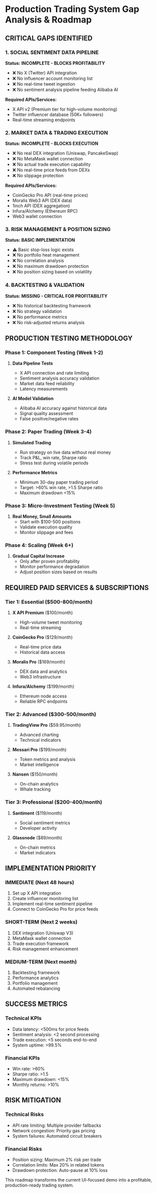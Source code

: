 # Production Trading System Gap Analysis & Roadmap

## CRITICAL GAPS IDENTIFIED

### 1. SOCIAL SENTIMENT DATA PIPELINE
**Status: INCOMPLETE - BLOCKS PROFITABILITY**
- ❌ No X (Twitter) API integration
- ❌ No influencer account monitoring list
- ❌ No real-time tweet ingestion
- ❌ No sentiment analysis pipeline feeding Alibaba AI

**Required APIs/Services:**
- X API v2 (Premium tier for high-volume monitoring)
- Twitter influencer database (50K+ followers)
- Real-time streaming endpoints

### 2. MARKET DATA & TRADING EXECUTION
**Status: INCOMPLETE - BLOCKS EXECUTION**
- ❌ No real DEX integration (Uniswap, PancakeSwap)
- ❌ No MetaMask wallet connection
- ❌ No actual trade execution capability
- ❌ No real-time price feeds from DEXs
- ❌ No slippage protection

**Required APIs/Services:**
- CoinGecko Pro API (real-time prices)
- Moralis Web3 API (DEX data)
- 1inch API (DEX aggregation)
- Infura/Alchemy (Ethereum RPC)
- Web3 wallet connection

### 3. RISK MANAGEMENT & POSITION SIZING
**Status: BASIC IMPLEMENTATION**
- ⚠️ Basic stop-loss logic exists
- ❌ No portfolio heat management
- ❌ No correlation analysis
- ❌ No maximum drawdown protection
- ❌ No position sizing based on volatility

### 4. BACKTESTING & VALIDATION
**Status: MISSING - CRITICAL FOR PROFITABILITY**
- ❌ No historical backtesting framework
- ❌ No strategy validation
- ❌ No performance metrics
- ❌ No risk-adjusted returns analysis

## PRODUCTION TESTING METHODOLOGY

### Phase 1: Component Testing (Week 1-2)
1. **Data Pipeline Tests**
   - X API connection and rate limiting
   - Sentiment analysis accuracy validation
   - Market data feed reliability
   - Latency measurements

2. **AI Model Validation**
   - Alibaba AI accuracy against historical data
   - Signal quality assessment
   - False positive/negative rates

### Phase 2: Paper Trading (Week 3-4)
1. **Simulated Trading**
   - Run strategy on live data without real money
   - Track P&L, win rate, Sharpe ratio
   - Stress test during volatile periods

2. **Performance Metrics**
   - Minimum 30-day paper trading period
   - Target: >60% win rate, >1.5 Sharpe ratio
   - Maximum drawdown <15%

### Phase 3: Micro-Investment Testing (Week 5)
1. **Real Money, Small Amounts**
   - Start with $100-500 positions
   - Validate execution quality
   - Monitor slippage and fees

### Phase 4: Scaling (Week 6+)
1. **Gradual Capital Increase**
   - Only after proven profitability
   - Monitor performance degradation
   - Adjust position sizes based on results

## REQUIRED PAID SERVICES & SUBSCRIPTIONS

### Tier 1: Essential ($500-800/month)
1. **X API Premium** ($100/month)
   - High-volume tweet monitoring
   - Real-time streaming

2. **CoinGecko Pro** ($129/month)
   - Real-time price data
   - Historical data access

3. **Moralis Pro** ($169/month)
   - DEX data and analytics
   - Web3 infrastructure

4. **Infura/Alchemy** ($199/month)
   - Ethereum node access
   - Reliable RPC endpoints

### Tier 2: Advanced ($300-500/month)
1. **TradingView Pro** ($59.95/month)
   - Advanced charting
   - Technical indicators

2. **Messari Pro** ($199/month)
   - Token metrics and analysis
   - Market intelligence

3. **Nansen** ($150/month)
   - On-chain analytics
   - Whale tracking

### Tier 3: Professional ($200-400/month)
1. **Santiment** ($119/month)
   - Social sentiment metrics
   - Developer activity

2. **Glassnode** ($89/month)
   - On-chain metrics
   - Market indicators

## IMPLEMENTATION PRIORITY

### IMMEDIATE (Next 48 hours)
1. Set up X API integration
2. Create influencer monitoring list
3. Implement real-time sentiment pipeline
4. Connect to CoinGecko Pro for price feeds

### SHORT-TERM (Next 2 weeks)
1. DEX integration (Uniswap V3)
2. MetaMask wallet connection
3. Trade execution framework
4. Risk management enhancement

### MEDIUM-TERM (Next month)
1. Backtesting framework
2. Performance analytics
3. Portfolio management
4. Automated rebalancing

## SUCCESS METRICS

### Technical KPIs
- Data latency: <500ms for price feeds
- Sentiment analysis: <2 second processing
- Trade execution: <5 seconds end-to-end
- System uptime: >99.5%

### Financial KPIs
- Win rate: >60%
- Sharpe ratio: >1.5
- Maximum drawdown: <15%
- Monthly returns: >10%

## RISK MITIGATION

### Technical Risks
- API rate limiting: Multiple provider fallbacks
- Network congestion: Priority gas pricing
- System failures: Automated circuit breakers

### Financial Risks
- Position sizing: Maximum 2% risk per trade
- Correlation limits: Max 20% in related tokens
- Drawdown protection: Auto-pause at 10% loss

This roadmap transforms the current UI-focused demo into a profitable, production-ready trading system.